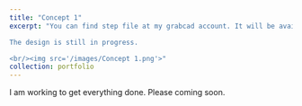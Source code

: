 ```yaml
---
title: "Concept 1"
excerpt: "You can find step file at my grabcad account. It will be available soon.

The design is still in progress.

<br/><img src='/images/Concept 1.png'>"
collection: portfolio
---
```


I am working to get everything done. Please coming soon.

